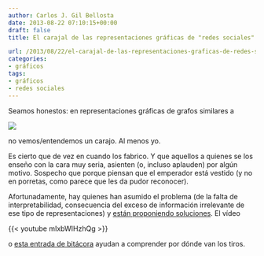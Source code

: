 ```yaml
---
author: Carlos J. Gil Bellosta
date: 2013-08-22 07:10:15+00:00
draft: false
title: El carajal de las representaciones gráficas de "redes sociales"

url: /2013/08/22/el-carajal-de-las-representaciones-graficas-de-redes-sociales/
categories:
- gráficos
tags:
- gráficos
- redes sociales
---
```


Seamos honestos: en representaciones gráficas de grafos similares a

![](/wp-uploads/2013/08/grafo.png#center)

no vemos/entendemos un carajo. Al menos yo.

Es cierto que de vez en cuando los fabrico. Y que aquellos a quienes se los enseño con la cara muy seria, asienten (o, incluso aplauden) por algún motivo. Sospecho que porque piensan que el emperador está vestido (y no en porretas, como parece que les da pudor reconocer).

Afortunadamente, hay quienes han asumido el problema (de la falta de interpretabilidad, consecuencia del exceso de información irrelevante de ese tipo de representaciones) y [están proponiendo soluciones](http://www.cs.umd.edu/localphp/hcil/tech-reports-search.php?number=2012-29). El vídeo

{{< youtube mIxbWIHzhQg >}}

o [esta entrada de bitácora](http://www.perceptualedge.com/blog/?p=1636) ayudan a comprender por dónde van los tiros.
